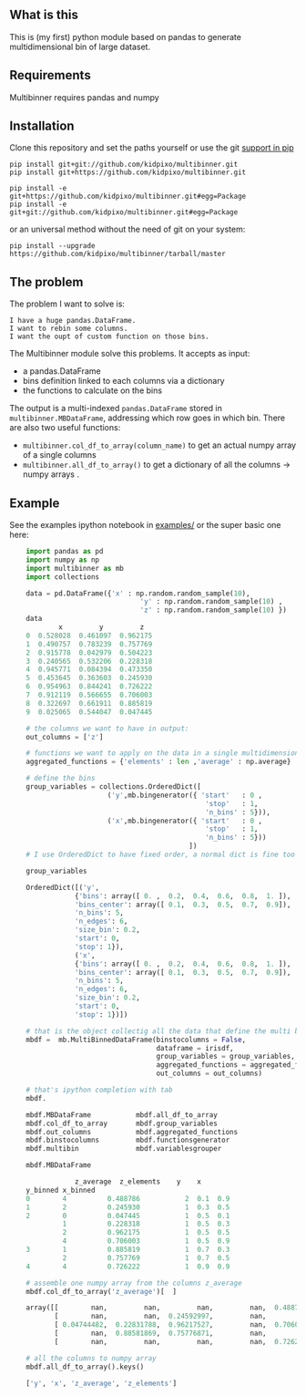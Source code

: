 ## What is this 

This is (my first) python module based on pandas to generate multidimensional bin of large dataset.

## Requirements

Multibinner requires pandas and numpy

## Installation

Clone this repository and set the paths yourself or use the git [support in pip](https://pip.pypa.io/en/stable/reference/pip_install/#git)

    pip install git+git://github.com/kidpixo/multibinner.git
    pip install git+https://github.com/kidpixo/multibinner.git

    pip install -e git+https://github.com/kidpixo/multibinner.git#egg=Package
    pip install -e git+git://github.com/kidpixo/multibinner.git#egg=Package

or an universal method without the need of git on your system:

    pip install --upgrade https://github.com/kidpixo/multibinner/tarball/master

## The problem

The problem I want to solve is:

    I have a huge pandas.DataFrame.
    I want to rebin some columns.
    I want the oupt of custom function on those bins.

The Multibinner module solve this problems. It accepts as input:

- a pandas.DataFrame
- bins definition linked to each columns via a dictionary
- the functions to calculate on the bins

The output is a multi-indexed `pandas.DataFrame` stored in `multibinner.MBDataFrame`, addressing which row goes in which bin.
There are also two useful functions:

- `multibinner.col_df_to_array(column_name)` to get an actual numpy array of a single columns
- `multibinner.all_df_to_array()` to get a dictionary of all the columns -> numpy arrays .


## Example

See the examples ipython notebook in [examples/](https://github.com/kidpixo/multibinner/tree/master/examples) or the super basic one here:

```python
    import pandas as pd
    import numpy as np
    import multibinner as mb
    import collections

    data = pd.DataFrame({'x' : np.random.random_sample(10),
                                'y' : np.random.random_sample(10) ,
                                'z' : np.random.random_sample(10) })
    data
            x         y         z
    0  0.528028  0.461097  0.962175
    1  0.490757  0.783239  0.757769
    2  0.915778  0.042979  0.504223
    3  0.240565  0.532206  0.228318
    4  0.945771  0.084394  0.473350
    5  0.453645  0.363603  0.245930
    6  0.954963  0.844241  0.726222
    7  0.912119  0.566655  0.706003
    8  0.322697  0.661911  0.885819
    9  0.025065  0.544047  0.047445

    # the columns we want to have in output:
    out_columns = ['z']

    # functions we want to apply on the data in a single multidimensional bin:
    aggregated_functions = {'elements' : len ,'average' : np.average}

    # define the bins
    group_variables = collections.OrderedDict([
                        ('y',mb.bingenerator({ 'start'   : 0 ,
                                                'stop'   : 1,
                                                'n_bins' : 5})),
                        ('x',mb.bingenerator({ 'start'   : 0 ,
                                                'stop'   : 1,
                                                'n_bins' : 5}))
                                            ])
    # I use OrderedDict to have fixed order, a normal dict is fine too but you loose your order obviously.

    group_variables

    OrderedDict([('y',
                {'bins': array([ 0. ,  0.2,  0.4,  0.6,  0.8,  1. ]),
                'bins_center': array([ 0.1,  0.3,  0.5,  0.7,  0.9]),
                'n_bins': 5,
                'n_edges': 6,
                'size_bin': 0.2,
                'start': 0,
                'stop': 1}),
                ('x',
                {'bins': array([ 0. ,  0.2,  0.4,  0.6,  0.8,  1. ]),
                'bins_center': array([ 0.1,  0.3,  0.5,  0.7,  0.9]),
                'n_bins': 5,
                'n_edges': 6,
                'size_bin': 0.2,
                'start': 0,
                'stop': 1})])

    # that is the object collectig all the data that define the multi binning
    mbdf =  mb.MultiBinnedDataFrame(binstocolumns = False,
                                    dataframe = irisdf,
                                    group_variables = group_variables,
                                    aggregated_functions = aggregated_functions,
                                    out_columns = out_columns)

    # that's ipython completion with tab 
    mbdf.

    mbdf.MBDataFrame           mbdf.all_df_to_array
    mbdf.col_df_to_array       mbdf.group_variables
    mbdf.out_columns           mbdf.aggregated_functions
    mbdf.binstocolumns         mbdf.functionsgenerator
    mbdf.multibin              mbdf.variablesgrouper

    mbdf.MBDataFrame

                z_average  z_elements    y    x
    y_binned x_binned
    0        4          0.488786           2  0.1  0.9
    1        2          0.245930           1  0.3  0.5
    2        0          0.047445           1  0.5  0.1
             1          0.228318           1  0.5  0.3
             2          0.962175           1  0.5  0.5
             4          0.706003           1  0.5  0.9
    3        1          0.885819           1  0.7  0.3
             2          0.757769           1  0.7  0.5
    4        4          0.726222           1  0.9  0.9

    # assemble one numpy array from the columns z_average
    mbdf.col_df_to_array('z_average')[  ]

    array([[        nan,         nan,         nan,         nan,  0.48878639],
           [        nan,         nan,  0.24592997,         nan,         nan],
           [ 0.04744482,  0.22831788,  0.96217527,         nan,  0.70600342],
           [        nan,  0.88581869,  0.75776871,         nan,         nan],
           [        nan,         nan,         nan,         nan,  0.72622249]])

    # all the columns to numpy array
    mbdf.all_df_to_array().keys()

    ['y', 'x', 'z_average', 'z_elements']
```
